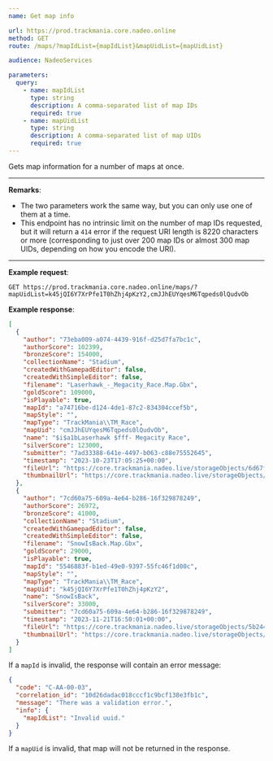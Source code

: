 ```yaml
---
name: Get map info

url: https://prod.trackmania.core.nadeo.online
method: GET
route: /maps/?mapIdList={mapIdList}&mapUidList={mapUidList}

audience: NadeoServices

parameters:
  query:
    - name: mapIdList
      type: string
      description: A comma-separated list of map IDs
      required: true
    - name: mapUidList
      type: string
      description: A comma-separated list of map UIDs
      required: true
---
```


Gets map information for a number of maps at once.

---

**Remarks**:

- The two parameters work the same way, but you can only use one of them at a time.
- This endpoint has no intrinsic limit on the number of map IDs requested, but it will return a `414` error if the request URI length is 8220 characters or more (corresponding to just over 200 map IDs or almost 300 map UIDs, depending on how you encode the URI).

---

**Example request**:

```plain
GET https://prod.trackmania.core.nadeo.online/maps/?mapUidList=k45jQI6Y7XrPfe1T0hZhj4pKzY2,cmJJhEUYqesM6Tqpeds0lQudvOb
```

**Example response**:

```json
[
  {
    "author": "73eba009-a074-4439-916f-d25d7fa7bc1c",
    "authorScore": 102399,
    "bronzeScore": 154000,
    "collectionName": "Stadium",
    "createdWithGamepadEditor": false,
    "createdWithSimpleEditor": false,
    "filename": "Laserhawk_-_Megacity_Race.Map.Gbx",
    "goldScore": 109000,
    "isPlayable": true,
    "mapId": "a74716be-d124-4de1-87c2-834304ccef5b",
    "mapStyle": "",
    "mapType": "TrackMania\\TM_Race",
    "mapUid": "cmJJhEUYqesM6Tqpeds0lQudvOb",
    "name": "$i$a1bLaserhawk $fff- Megacity Race",
    "silverScore": 123000,
    "submitter": "7ad33388-641e-4497-b063-c88e75552645",
    "timestamp": "2023-10-23T17:05:25+00:00",
    "fileUrl": "https://core.trackmania.nadeo.live/storageObjects/6d67fafb-1be8-451a-91ca-661e019a9087",
    "thumbnailUrl": "https://core.trackmania.nadeo.live/storageObjects/70e82469-68b6-454a-a105-2af7c3279a4c.jpg"
  },
  {
    "author": "7cd60a75-609a-4e64-b286-16f329878249",
    "authorScore": 26972,
    "bronzeScore": 41000,
    "collectionName": "Stadium",
    "createdWithGamepadEditor": false,
    "createdWithSimpleEditor": false,
    "filename": "SnowIsBack.Map.Gbx",
    "goldScore": 29000,
    "isPlayable": true,
    "mapId": "5546883f-b1ed-49e0-9397-55fc46f1d00c",
    "mapStyle": "",
    "mapType": "TrackMania\\TM_Race",
    "mapUid": "k45jQI6Y7XrPfe1T0hZhj4pKzY2",
    "name": "SnowIsBack",
    "silverScore": 33000,
    "submitter": "7cd60a75-609a-4e64-b286-16f329878249",
    "timestamp": "2023-11-21T16:50:01+00:00",
    "fileUrl": "https://core.trackmania.nadeo.live/storageObjects/5b244c36-da6d-45f2-bbd3-c97ed4b5efc0",
    "thumbnailUrl": "https://core.trackmania.nadeo.live/storageObjects/647ea926-6959-439e-a6e2-e7a78caa9529.jpg"
  }
]
```

If a `mapId` is invalid, the response will contain an error message:

```json
{
  "code": "C-AA-00-03",
  "correlation_id": "10d26dadac018cccf1c9bcf138e3fb1c",
  "message": "There was a validation error.",
  "info": {
    "mapIdList": "Invalid uuid."
  }
}
```

If a `mapUid` is invalid, that map will not be returned in the response.
